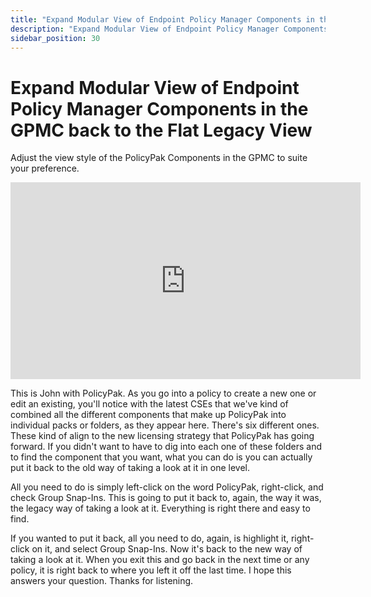 ```yaml
---
title: "Expand Modular View of Endpoint Policy Manager Components in the GPMC back to the Flat Legacy View"
description: "Expand Modular View of Endpoint Policy Manager Components in the GPMC back to the Flat Legacy View"
sidebar_position: 30
---
```

# Expand Modular View of Endpoint Policy Manager Components in the GPMC back to the Flat Legacy View

Adjust the view style of the PolicyPak Components in the GPMC to suite your preference.

<iframe width="560" height="315" src="https://www.youtube.com/embed/2XcK6glUK30" title="Expand Modular View of Endpoint Policy Manager Components in the GPMC back to the Flat Legacy View" frameborder="0" allow="accelerometer; autoplay; clipboard-write; encrypted-media; gyroscope; picture-in-picture; web-share" allowfullscreen="1"></iframe>

This is John with PolicyPak. As you go into a policy to create a new one or edit an existing, you'll
notice with the latest CSEs that we've kind of combined all the different components that make up
PolicyPak into individual packs or folders, as they appear here. There's six different ones. These
kind of align to the new licensing strategy that PolicyPak has going forward. If you didn't want to
have to dig into each one of these folders and to find the component that you want, what you can do
is you can actually put it back to the old way of taking a look at it in one level.

All you need to do is simply left-click on the word PolicyPak, right-click, and check Group
Snap-Ins. This is going to put it back to, again, the way it was, the legacy way of taking a look at
it. Everything is right there and easy to find.

If you wanted to put it back, all you need to do, again, is highlight it, right-click on it, and
select Group Snap-Ins. Now it's back to the new way of taking a look at it. When you exit this and
go back in the next time or any policy, it is right back to where you left it off the last time. I
hope this answers your question. Thanks for listening.
